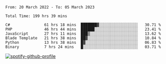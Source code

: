 <!--START_SECTION:waka-->

```text
From: 20 March 2022 - To: 05 March 2023

Total Time: 199 hrs 39 mins

C#               61 hrs 18 mins  ███████▓░░░░░░░░░░░░░░░░░   30.71 %
PHP              46 hrs 44 mins  ██████░░░░░░░░░░░░░░░░░░░   23.41 %
JavaScript       27 hrs 11 mins  ███▒░░░░░░░░░░░░░░░░░░░░░   13.62 %
Blade Template   21 hrs 38 mins  ██▓░░░░░░░░░░░░░░░░░░░░░░   10.84 %
Python           13 hrs 38 mins  █▓░░░░░░░░░░░░░░░░░░░░░░░   06.83 %
Binary           7 hrs 24 mins   █░░░░░░░░░░░░░░░░░░░░░░░░   03.71 %
```

<!--END_SECTION:waka-->
[![spotify-github-profile](https://spotify-github-profile.vercel.app/api/view?uid=c00zprrvy9xiloa9qnco3hmng&cover_image=true&theme=novatorem&show_offline=false&background_color=121212&bar_color=53b14f&bar_color_cover=false)](https://spotify-github-profile.vercel.app/api/view?uid=c00zprrvy9xiloa9qnco3hmng&redirect=true)
